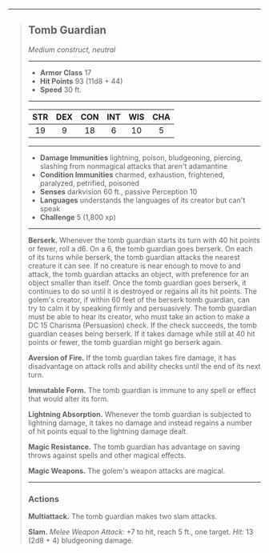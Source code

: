 ***
> ## Tomb Guardian
> *Medium construct, neutral*
> 
> ***
> 
> - **Armor Class** 17
> - **Hit Points** 93 (11d8 + 44)
> - **Speed** 30 ft.
> 
> ***
> 
> |STR|DEX|CON|INT|WIS|CHA|
> |:---:|:---:|:---:|:---:|:---:|:---:|
> |19|9|18|6|10|5|
> 
> ***
> 
> - **Damage Immunities** lightning, poison, bludgeoning, piercing, slashing from nonmagical attacks that aren't adamantine
> - **Condition Immunities** charmed, exhaustion, frightened, paralyzed, petrified, poisoned
> - **Senses** darkvision 60 ft., passive Perception 10
> - **Languages** understands the languages of its creator but can't speak
> - **Challenge** 5 (1,800 xp)
> 
> ***
> 
> **Berserk.** Whenever the tomb guardian starts its turn with 40 hit points or fewer, roll a d6. On a 6, the tomb guardian goes berserk. On each of its turns while berserk, the tomb guardian attacks the nearest creature it can see. If no creature is near enough to move to and attack, the tomb guardian attacks an object, with preference for an object smaller than itself. Once the tomb guardian goes berserk, it continues to do so until it is destroyed or regains all its hit points. The golem's creator, if within 60 feet of the berserk tomb guardian, can try to calm it by speaking firmly and persuasively. The tomb guardian must be able to hear its creator, who must take an action to make a DC 15 Charisma (Persuasion) check. If the check succeeds, the tomb guardian ceases being berserk. If it takes damage while still at 40 hit points or fewer, the tomb guardian might go berserk again.
> 
> **Aversion of Fire.** If the tomb guardian takes fire damage, it has disadvantage on attack rolls and ability checks until the end of its next turn.
> 
> **Immutable Form.** The tomb guardian is immune to any spell or effect that would alter its form.
> 
> **Lightning Absorption.** Whenever the tomb guardian is subjected to lightning damage, it takes no damage and instead regains a number of hit points equal to the lightning damage dealt.
> 
> **Magic Resistance.** The tomb guardian has advantage on saving throws against spells and other magical effects.
> 
> **Magic Weapons.** The golem's weapon attacks are magical.
> 
> ***
> 
> ### Actions
> **Multiattack.** The tomb guardian makes two slam attacks.
> 
> **Slam.** *Melee Weapon Attack:* +7 to hit, reach 5 ft., one target. *Hit:* 13 (2d8 + 4) bludgeoning damage.